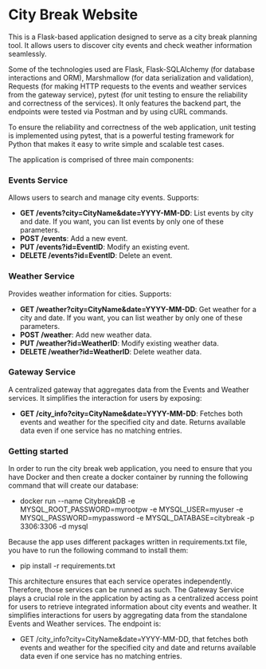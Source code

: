 # City Break Website

This is a Flask-based application designed to serve as a city break planning tool. It allows users to discover city events and check weather information seamlessly. 

Some of the technologies used are Flask, Flask-SQLAlchemy (for database interactions and ORM), Marshmallow (for data serialization and validation),
Requests (for making HTTP requests to the events and weather services from the gateway service), pytest (for unit testing to ensure the reliability and correctness of the services). It only features the backend part, the endpoints were tested via Postman and by using cURL commands.

To ensure the reliability and correctness of the web application, unit testing is implemented using pytest, that is a powerful testing framework for Python that makes it easy to write simple and scalable test cases.

The application is comprised of three main components:

### Events Service
Allows users to search and manage city events. Supports:

- **GET /events?city=CityName&date=YYYY-MM-DD**: List events by city and date. If you want, you can list events by only one of these parameters. 
- **POST /events**: Add a new event.
- **PUT /events?id=EventID**: Modify an existing event.
- **DELETE /events?id=EventID**: Delete an event.

### Weather Service
Provides weather information for cities. Supports:

- **GET /weather?city=CityName&date=YYYY-MM-DD**: Get weather for a city and date. If you want, you can list weather by only one of these parameters.
- **POST /weather**: Add new weather data.
- **PUT /weather?id=WeatherID**: Modify existing weather data.
- **DELETE /weather?id=WeatherID**: Delete weather data.

### Gateway Service
A centralized gateway that aggregates data from the Events and Weather services. It simplifies the interaction for users by exposing:

- **GET /city_info?city=CityName&date=YYYY-MM-DD**: Fetches both events and weather for the specified city and date. Returns available data even if one service has no matching entries.

### Getting started

In order to run the city break web application, you need to ensure that you have Docker and then create a docker container by running the following command that will create our database:

- docker run --name CitybreakDB -e MYSQL_ROOT_PASSWORD=myrootpw -e MYSQL_USER=myuser -e MYSQL_PASSWORD=mypassword -e MYSQL_DATABASE=citybreak -p 3306:3306 -d mysql

Because the app uses different packages written in requirements.txt file, you have to run the following command to install them:

- pip install -r requirements.txt

This architecture ensures that each service operates independently. Therefore, those services can be runned as such. The Gateway Service plays a crucial role in the application by acting as a centralized access point for users to retrieve integrated information about city events and weather. It simplifies interactions for users by aggregating data from the standalone Events and Weather services. The endpoint is:
   - GET /city_info?city=CityName&date=YYYY-MM-DD, that fetches both events and weather for the specified city and date and returns available data even if one service has no matching entries.


